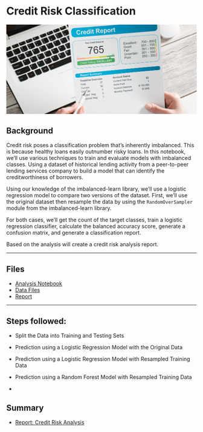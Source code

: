# Credit Risk Classification

![Credit Risk](Images/cc-image.png)

## Background

Credit risk poses a classification problem that’s inherently imbalanced. This is because healthy loans easily outnumber risky loans. In this notebook, we’ll use various techniques to train and evaluate models with imbalanced classes. Using a dataset of historical lending activity from a peer-to-peer lending services company to build a model that can identify the creditworthiness of borrowers.

Using our knowledge of the imbalanced-learn library, we’ll use a logistic regression model to compare two versions of the dataset. First, we’ll use the original dataset then resample the data by using the `RandomOverSampler` module from the imbalanced-learn library.

For both cases, we’ll get the count of the target classes, train a logistic regression classifier, calculate the balanced accuracy score, generate a confusion matrix, and generate a classification report.

Based on the analysis will create a credit risk analysis report.

- - -

## Files

* [Analysis Notebook](credit_risk_resampling.ipynb)
* [Data Files](Resources)
* [Report](report-template.md)

- - -
## Steps followed:

* Split the Data into Training and Testing Sets

* Prediction using a Logistic Regression Model with the Original Data 

* Prediction using a Logistic Regression Model with Resampled Training Data 

* Prediction using a Random Forest Model with Resampled Training Data 

* 

## Summary

* [Report: Credit Risk Analysis](report-credit-risk-analysis.md)


